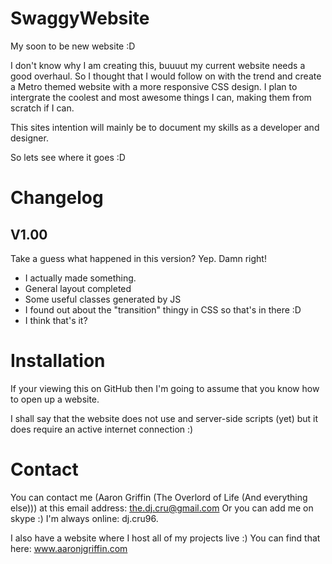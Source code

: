 SwaggyWebsite
=============

My soon to be new website :D

I don't know why I am creating this, buuuut my current website needs a good overhaul. So I thought that I would follow on with the trend and create a Metro themed website with a more responsive CSS design. I plan to intergrate the coolest and most awesome things I can, making them from scratch if I can.

This sites intention will mainly be to document my skills as a developer and designer.

So lets see where it goes :D

Changelog
==========

V1.00
------

Take a guess what happened in this version?
Yep. Damn right!
- I actually made something.
- General layout completed
- Some useful classes generated by JS
- I found out about the "transition" thingy in CSS so that's in there :D
- I think that's it?

Installation
========
If your viewing this on GitHub then I'm going to assume that you know how to open up a website. 

I shall say that the website does not use and server-side scripts (yet) but it does require an active internet connection :)

Contact
============================
You can contact me (Aaron Griffin (The Overlord of Life (And everything else))) at this email address: the.dj.cru@gmail.com Or you can add me on skype :) I'm always online: dj.cru96.

I also have a website where I host all of my projects live :) You can find that here: www.aaronjgriffin.com
